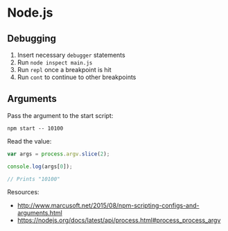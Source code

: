 # Node.js

## Debugging

1. Insert necessary `debugger` statements
2. Run `node inspect main.js` 
3. Run `repl` once a breakpoint is hit
4. Run `cont` to continue to other breakpoints

## Arguments

Pass the argument to the start script:

```
npm start -- 10100
```

Read the value:

```js
var args = process.argv.slice(2);

console.log(args[0]);

// Prints "10100"
```

Resources:
* http://www.marcusoft.net/2015/08/npm-scripting-configs-and-arguments.html
* https://nodejs.org/docs/latest/api/process.html#process_process_argv

